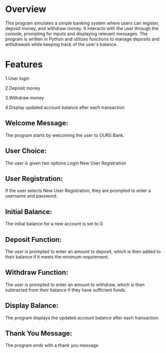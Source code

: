 # Overview
This program simulates a simple banking system where users can register, deposit money, and withdraw money. It interacts with the user through the console, prompting for inputs and displaying relevant messages. The program is written in Python and utilizes functions to manage deposits and withdrawals while keeping track of the user's balance.
# Features
1.User login

2.Deposit money

3.Withdraw money

4.Display updated account balance after each transaction
## Welcome Message: 
 The program starts by welcoming the user to OURS Bank.
## User Choice: 
The user is given two options
Login
New User Registration
## User Registration:
If the user selects New User Registration, they are prompted to enter a username and password.
## Initial Balance:  
The initial balance for a new account is set to 0.
## Deposit Function: 
The user is prompted to enter an amount to deposit, which is then added to their balance if it meets the minimum requirement.

## Withdraw Function: 
The user is prompted to enter an amount to withdraw, which is then subtracted from their balance if they have sufficient funds.
## Display Balance:
The program displays the updated account balance after each transaction.
## Thank You Message:
The program ends with a thank you message



